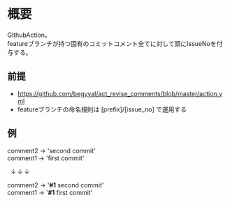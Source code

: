 # 概要

GithubAction。  
featureブランチが持つ固有のコミットコメント全てに対して頭にIssueNoを付与する。  

## 前提

- https://github.com/begyyal/act_revise_comments/blob/master/action.yml
- featureブランチの命名規則は [prefix]/[issue_no] で運用する

## 例

comment2 -> 'second commit'  
comment1 -> 'first commit'  

&nbsp;&nbsp;↓&nbsp;↓&nbsp;↓  
  
comment2 -> '**#1** second commit'  
comment1 -> '**#1** first commit'  
  
